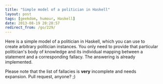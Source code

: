 ```yaml
---
title: "Simple model of a politician in Haskell"
layout: post
tags: [geekdom, humour, Haskell]
date: 2013-08-19 20:28:57
redirect_from: /go/229/
---
```


Here is a simple model of a politician in Haskell, which you can use to create arbitrary politician instances.
You only need to provide that particular politician's body of knowledge and its individual mapping between a statement and a corresponding fallacy. The answering is already implemented.

<script src="https://gist.github.com/flq/6273665.js"></script>

Please note that the list of fallacies is **very** incomplete and needs expansion. Pull request, anyone? ;)